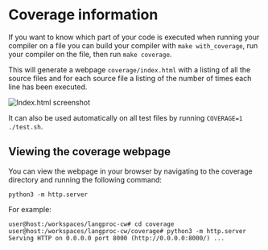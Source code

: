 Coverage information
====================

If you want to know which part of your code is executed when running your compiler on a file you can build your compiler with `make with_coverage`, run your compiler on the file, then run `make coverage`.

This will generate a webpage `coverage/index.html` with a listing of all the source files and for each source file a listing of the number of times each line has been executed.

![Index.html screenshot](./coverage_example.png)

It can also be used automatically on all test files by running `COVERAGE=1 ./test.sh`.

## Viewing the coverage webpage

You can view the webpage in your browser by navigating to the coverage directory and running the following command:

```python3 -m http.server```

For example:

```console
user@host:/workspaces/langproc-cw# cd coverage
user@host:/workspaces/langproc-cw/coverage# python3 -m http.server
Serving HTTP on 0.0.0.0 port 8000 (http://0.0.0.0:8000/) ...
```